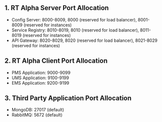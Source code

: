 ## 1. RT Alpha Server Port Allocation
- Config Server: 8000-8009, 8000 (reserved for load balancer), 8001-8009 (reserved for instances)
- Service Registry: 8010-8019, 8010 (reserved for load balancer), 8011-8019 (reserved for instances)
- API Gateway: 8020-8029, 8020 (reserved for load balancer), 8021-8029 (reserved for instances)

## 2. RT Alpha Client Port Allocation
- PMS Application: 9000-9099
- UMS Application: 9100-9199
- EMS Application: 9200-9199

## 3. Third Party Application Port Allocation
- MongoDB: 27017 (default)
- RabbitMQ: 5672 (default)